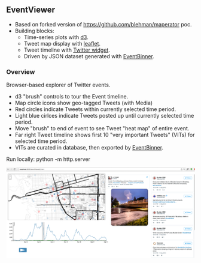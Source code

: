 
## EventViewer

* Based on forked version of https://github.com/blehman/maperator poc. 
* Building blocks:
  * Time-series plots with [d3](http://d3js.org/).
  * Tweet map display with [leaflet](http://leafletjs.com/).
  * Tweet timeline with [Twitter widget](https://dev.twitter.com/web/javascript/loading).
  * Driven by JSON dataset generated with [EventBinner](https://github.com/jimmoffitt/SocialFlood/tree/master/EventBinner).

### Overview

Browser-based explorer of Twitter events. 

+ d3 "brush" controls to tour the Event timeline. 
+ Map circle icons show geo-tagged Tweets (with Media)
 + Red circles indicate Tweets within currently selected time period.
 + Light blue cirlces indicate Tweets posted up until currently selected time period.
 + Move "brush" to end of event to see Tweet "heat map" of entire event.
+ Far right Tweet timeline shows first 10 "very important Tweets" (VITs) for selected time period.
 + VITs are curated in database, then exported by [EventBinner](https://github.com/jimmoffitt/SocialFlood/tree/master/EventBinner). 
 
 Run locally: python -m http.server

![](https://raw.githubusercontent.com/jimmoffitt/SocialFlood/master/EventViewer/imgs/eventViewer_v2.png)
